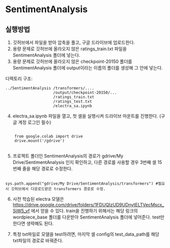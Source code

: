 # SentimentAnalysis

실행방법
---------

1. 깃허브에서 파일을 받아 압축을 풀고, 구글 드라이브에 업로드한다.
2. 용량 문제로 깃허브에 올라오지 않은 ratings_train.txt 파일을 SentimentAnalysis 폴더에 넣는다.
3. 용량 문제로 깃허브에 올라오지 않은 checkpoint-20150 폴더를 SentimentAnalysis 폴더에 output이라는 이름의 폴더를 생성해 그 안에 넣는다.

디렉토리 구조:

    ../SentimentAnalysis /transformers/....
                         /output/checkpoint-20150/...
                         /ratings_train.txt
                         /ratings_test.txt
                         /electra_sa.ipynb

4. electra_sa.ipynb 파일을 열고, 첫 셀을 실행시켜 드라이브 마운트를 진행한다. (구글 계정 로그인 필수)
<pre>
<code>
    from google.colab import drive
    drive.mount('/gdrive')
</code>
</pre>

5. 프로젝트 폴더인 SentimentAnalysis의 경로가 gdrive/My Drive/SentimentAnalysis 인지 확인하고, 다른 경로를 사용할 경우 3번째 셀 15번째 줄을 해당 경로로 수정한다.
<code>
sys.path.append("gdrive/My Drive/SentimentAnalysis/transformers") #필요시 깃허브에서 다운로드받은 transformers 경로로 수정.
</code>

6. 사전 학습된 electra 모델은 https://drive.google.com/drive/folders/1FDUQIzUD9UDnytELTVecMscx_SjW5_vf 에서 얻을 수 있다. train을 진행하기 위해서는 해당 링크의 wordpiece_base 폴더를 다운받아 SentimentAnalysis 폴더에 넣어준다. test만 한다면 생략해도 된다.

7. 특정 txt파일로 모델을 test하려면, 마지막 셀 config의 test_data_path를 해당 txt파일의 경로로 바꿔준다.

